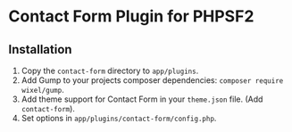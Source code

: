 # Contact Form Plugin for PHPSF2

## Installation
1. Copy the `contact-form` directory to `app/plugins`.
2. Add Gump to your projects composer dependencies: `composer require wixel/gump`.
3. Add theme support for Contact Form in your `theme.json` file. (Add `contact-form`).
4. Set options in `app/plugins/contact-form/config.php`.
